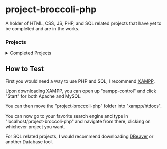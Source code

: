 # project-broccoli-php
A holder of HTML, CSS, JS, PHP, and SQL related projects that have yet to be completed and are in the works.


### Projects

<details>

<summary>Completed Projects</summary>

| Title | Description |
| :--- | :--- |
| [`creatingAndQueryingDataset`](https://github.com/nwinn-student/project-broccoli-php/tree/main/creatingAndQueryingDataset) | Holder text to later be changed |

</details>


## How to Test
First you would need a way to use PHP and SQL, I recommend [XAMPP](https://www.apachefriends.org/download.html).

Upon downloading XAMPP, you can open up "xampp-control" and click "Start" for both Apache and MySQL.

You can then move the "project-broccoli-php" folder into "xampp/htdocs".

You can now go to your favorite search engine and type in "localhost/project-broccoli-php" and navigate from there, clicking on whichever project you want.

For SQL related projects, I would recommend downloading [DBeaver](https://dbeaver.io/) or another Database tool.
